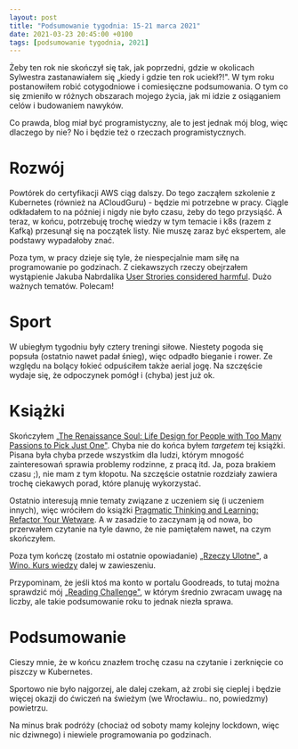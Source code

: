 ```yaml
---
layout: post
title: "Podsumowanie tygodnia: 15-21 marca 2021"
date: 2021-03-23 20:45:00 +0100
tags: [podsumowanie tygodnia, 2021]
---
```


Żeby ten rok nie skończył się tak, jak poprzedni, gdzie w okolicach Sylwestra zastanawiałem się „kiedy i gdzie ten rok uciekł?!". W tym roku postanowiłem robić cotygodniowe i comiesięczne podsumowania. O tym co się zmieniło w różnych obszarach mojego życia, jak mi idzie z osiąganiem celów i budowaniem nawyków.

Co prawda, blog miał być programistyczny, ale to jest jednak mój blog, więc dlaczego by nie? No i będzie też o rzeczach programistycznych.

# Rozwój

Powtórek do certyfikacji AWS ciąg dalszy. Do tego zacząłem szkolenie z Kubernetes (również na ACloudGuru) - będzie mi potrzebne w pracy. Ciągle odkładałem to na później i nigdy nie było czasu, żeby do tego przysiąść. A teraz, w końcu, potrzebuję trochę wiedzy w tym temacie i k8s (razem z Kafką) przesunął się na początek listy. Nie muszę zaraz być ekspertem, ale podstawy wypadałoby znać.

Poza tym, w pracy dzieje się tyle, że niespecjalnie mam siłę na programowanie po godzinach. Z ciekawszych rzeczy obejrzałem wystąpienie Jakuba Nabrdalika [User Strories considered harmful](https://www.youtube.com/watch?v=ATZ0GEMSivM). Dużo ważnych tematów. Polecam!

# Sport

W ubiegłym tygodniu były cztery treningi siłowe. Niestety pogoda się popsuła (ostatnio nawet padał śnieg), więc odpadło bieganie i rower. Ze względu na bolący łokieć odpuściłem także aerial jogę. Na szczęście wydaje się, że odpoczynek pomógł i (chyba) jest już ok.

# Książki

Skończyłem [„The Renaissance Soul: Life Design for People with Too Many Passions to Pick Just One"](https://www.goodreads.com/book/show/415595.The_Renaissance_Soul). Chyba nie do końca byłem _targetem_ tej książki. Pisana była chyba przede wszystkim dla ludzi, którym mnogość zainteresowań sprawia problemy rodzinne, z pracą itd. Ja, poza brakiem czasu ;), nie mam z tym kłopotu. Na szczęście ostatnie rozdziały zawiera trochę ciekawych porad, które planuję wykorzystać.

Ostatnio interesują mnie tematy związane z uczeniem się (i uczeniem innych), więc wróciłem do książki [Pragmatic Thinking and Learning: Refactor Your Wetware](https://www.goodreads.com/book/show/3063393-pragmatic-thinking-and-learning). A w zasadzie to zaczynam ją od nowa, bo przerwałem czytanie na tyle dawno, że nie pamiętałem nawet, na czym skończyłem.

Poza tym kończę (zostało mi ostatnie opowiadanie) [„Rzeczy Ulotne"](https://www.goodreads.com/book/show/38926130-rzeczy-ulotne), a [Wino. Kurs wiedzy](https://www.goodreads.com/book/show/24992423-wino-kurs-wiedzy) dalej w zawieszeniu.

Przypominam, że jeśli ktoś ma konto w portalu Goodreads, to tutaj można sprawdzić mój [„Reading Challenge"](https://www.goodreads.com/user_challenges/25743441), w którym średnio zwracam uwagę na liczby, ale takie podsumowanie roku to jednak niezła sprawa.

# Podsumowanie

Cieszy mnie, że w końcu znazłem trochę czasu na czytanie i zerknięcie co piszczy w Kubernetes.

Sportowo nie było najgorzej, ale dalej czekam, aż zrobi się cieplej i będzie więcej okazji do ćwiczeń na świeżym (we Wrocławiu.. no, powiedzmy) powietrzu.

Na minus brak podróży (chociaż od soboty mamy kolejny lockdown, więc nic dziwnego) i niewiele programowania po godzinach.

